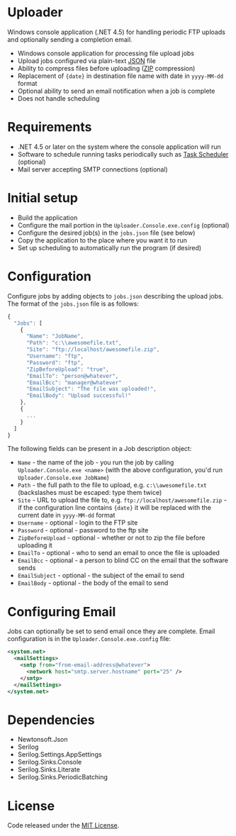 # Uploader
Windows console application (.NET 4.5) for handling periodic FTP uploads and optionally sending a completion email.

- Windows console application for processing file upload jobs
- Upload jobs configured via plain-text [JSON](http://www.json.org/) file
- Ability to compress files before uploading ([ZIP](https://en.wikipedia.org/wiki/Zip_(file_format)) compression)
- Replacement of `{date}` in destination file name with date in `yyyy-MM-dd` format
- Optional ability to send an email notification when a job is complete
- Does not handle scheduling

# Requirements
- .NET 4.5 or later on the system where the console application will run
- Software to schedule running tasks periodically such as [Task Scheduler](https://msdn.microsoft.com/en-us/library/windows/desktop/aa383614.aspx) (optional)
- Mail server accepting SMTP connections (optional)

# Initial setup
- Build the application
- Configure the mail portion in the `Uploader.Console.exe.config` (optional)
- Configure the desired job(s) in the `jobs.json` file (see below)
- Copy the application to the place where you want it to run
- Set up scheduling to automatically run the program (if desired)

# Configuration
Configure jobs by adding objects to `jobs.json` describing the upload jobs. The format of the `jobs.json` file is as follows:

```javascript
{
  "Jobs": [
    {
      "Name": "JobName",
      "Path": "c:\\awesomefile.txt",
      "Site": "ftp://localhost/awesomefile.zip",
      "Username": "ftp",
      "Password": "ftp",
      "ZipBeforeUpload": "true",
      "EmailTo": "person@whatever",
      "EmailBcc": "manager@whatever"
      "EmailSubject": "The file was uploaded!",
      "EmailBody": "Upload successful!"
    },
    {
      ...
    }
  ]
}
```

The following fields can be present in a Job description object:
- `Name` - the name of the job - you run the job by calling `Uploader.Console.exe <name>` (with the above configuration, you'd run `Uploader.Console.exe JobName`)
- `Path` - the full path to the file to upload, e.g. `c:\\awesomefile.txt` (backslashes must be escaped: type them twice)
- `Site` - URL to upload the file to, e.g. `ftp://localhost/awesomefile.zip` - if the configuration line contains `{date}` it will be replaced with the current date in `yyyy-MM-dd` format
- `Username` - optional - login to the FTP site
- `Password` - optional - password to the ftp site
- `ZipBeforeUpload` - optional - whether or not to zip the file before uploading it
- `EmailTo` - optional - who to send an email to once the file is uploaded
- `EmailBcc` - optional - a person to blind CC on the email that the software sends
- `EmailSubject` - optional - the subject of the email to send
- `EmailBody` - optional - the body of the email to send

# Configuring Email
Jobs can optionally be set to send email once they are complete. Email configuration is in the `Uploader.Console.exe.config` file:

```xml
<system.net>
  <mailSettings>
    <smtp from="from-email-address@whatever">
      <network host="smtp.server.hostname" port="25" />
    </smtp>
  </mailSettings>
</system.net>
```

# Dependencies
- Newtonsoft.Json
- Serilog
- Serilog.Settings.AppSettings
- Serilog.Sinks.Console
- Serilog.Sinks.Literate
- Serilog.Sinks.PeriodicBatching

# License
Code released under the [MIT License](https://github.com/MCLD/uploader/blob/master/LICENSE).
